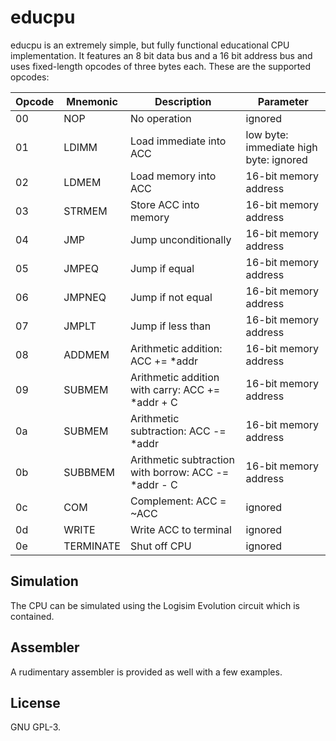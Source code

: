 # educpu
educpu is an extremely simple, but fully functional educational CPU
implementation. It features an 8 bit data bus and a 16 bit address bus and uses
fixed-length opcodes of three bytes each. These are the supported opcodes:

| Opcode | Mnemonic  | Description                                          | Parameter                              |
|--------|-----------|------------------------------------------------------|----------------------------------------|
| 00     | NOP       | No operation                                         | ignored                                |
| 01     | LDIMM     | Load immediate into ACC                              | low byte: immediate high byte: ignored |
| 02     | LDMEM     | Load memory into ACC                                 | 16-bit memory address                  |
| 03     | STRMEM    | Store ACC into memory                                | 16-bit memory address                  |
| 04     | JMP       | Jump unconditionally                                 | 16-bit memory address                  |
| 05     | JMPEQ     | Jump if equal                                        | 16-bit memory address                  |
| 06     | JMPNEQ    | Jump if not equal                                    | 16-bit memory address                  |
| 07     | JMPLT     | Jump if less than                                    | 16-bit memory address                  |
| 08     | ADDMEM    | Arithmetic addition: ACC += *addr                    | 16-bit memory address                  |
| 09     | SUBMEM    | Arithmetic addition with carry: ACC += *addr + C     | 16-bit memory address                  |
| 0a     | SUBMEM    | Arithmetic subtraction: ACC -= *addr                 | 16-bit memory address                  |
| 0b     | SUBBMEM   | Arithmetic subtraction with borrow: ACC -= *addr - C | 16-bit memory address                  |
| 0c     | COM       | Complement: ACC = ~ACC                               | ignored                                |
| 0d     | WRITE     | Write ACC to terminal                                | ignored                                |
| 0e     | TERMINATE | Shut off CPU                                         | ignored                                |

## Simulation
The CPU can be simulated using the Logisim Evolution circuit which is contained.

## Assembler
A rudimentary assembler is provided as well with a few examples.

## License
GNU GPL-3.
